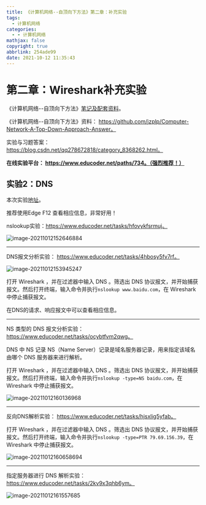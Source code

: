```yaml
---
title: 《计算机网络--自顶向下方法》第二章：补充实验
tags:
  - 计算机网络
categories:
  - - 计算机网络
mathjax: false
copyright: true
abbrlink: 254ade99
date: 2021-10-12 11:35:43
---
```




# 第二章：Wireshark补充实验

《计算机网络--自顶向下方法》[笔记及配套资料](https://github.com/moranzcw/Computer-Networking-A-Top-Down-Approach-NOTES)。

《计算机网络--自顶向下方法》资料： https://github.com/jzplp/Computer-Network-A-Top-Down-Approach-Answer。

实验与习题答案： https://blog.csdn.net/qq278672818/category_8368262.html。

**在线实验平台： https://www.educoder.net/paths/734。（强烈推荐！）**

<!--more-->

## 实验2：DNS

本次实验[地址](https://github.com/moranzcw/Computer-Networking-A-Top-Down-Approach-NOTES/blob/master/WiresharkLab/Wireshark%E5%AE%9E%E9%AA%8C-DNS/Wireshark%E5%AE%9E%E9%AA%8C-DNS.md)。

推荐使用Edge F12 查看相应信息，非常好用！

nslookup实验：https://www.educoder.net/tasks/hfovykfsrmuj。

![image-20211012152646884](https://gitee.com/grant1499/blog-pic/raw/master/img/202110231736341.png)

---

DNS报文分析实验： https://www.educoder.net/tasks/4hbosy5fv7rf。

![image-20211012153945247](https://gitee.com/grant1499/blog-pic/raw/master/img/202110231736383.png)

打开 Wireshark ，并在过滤器中输入 DNS 。筛选出 DNS 协议报文，并开始捕获报文。然后打开终端，输入命令并执行`nslookup www.baidu.com`，在 Wireshark 中停止捕获报文。

在DNS的请求、响应报文中可以查看相应信息。

---

NS 类型的 DNS 报文分析实验： https://www.educoder.net/tasks/ocybtfvm2qwg。

DNS 中 NS 记录 NS（Name Server）记录是域名服务器记录，用来指定该域名由哪个 DNS 服务器来进行解析。

打开 Wireshark ，并在过滤器中输入 DNS 。筛选出 DNS 协议报文，并开始捕获报文。然后打开终端，输入命令并执行`nslookup -type=NS baidu.com`，在 Wireshark 中停止捕获报文。

![image-20211012160136968](https://gitee.com/grant1499/blog-pic/raw/master/img/202110231736402.png)

---

反向DNS解析实验： https://www.educoder.net/tasks/hjsxlig5yfab。

打开 Wireshark ，并在过滤器中输入 DNS 。筛选出 DNS 协议报文，并开始捕获报文。然后打开终端，输入命令并执行`nslookup -type=PTR 79.69.156.39`，在 Wireshark 中停止捕获报文。

![image-20211012160658694](https://gitee.com/grant1499/blog-pic/raw/master/img/202110231736425.png)

---

指定服务器进行 DNS 解析实验： https://www.educoder.net/tasks/2kv9x3qhb6ym。

![image-20211012161557685](https://gitee.com/grant1499/blog-pic/raw/master/img/202110231736455.png)